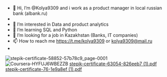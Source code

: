 - 👋 Hi, I’m @Kolya9309 and i work as a product manager in local russian bank (albank.ru)
- 
- 👀 I’m interested in Data and product analytics
- 🌱 I’m learning SQL and Python
- 💞️ I’m looking for a job in Kazakhstan (Banks, IT companies)
- 📫 How to reach me https://t.me/kolya9309 or kolya9309@mail.ru
-

<!---
Kolya9309/Kolya9309 is a ✨ special ✨ repository because its `README.md` (this file) appears on your GitHub profile.
You can click the Preview link to take a look at your changes.



--->
![stepik-certificate-58852-57b78c9_page-0001](https://user-images.githubusercontent.com/97960704/201572276-7a3d2f7f-7bab-445f-864b-58deb4216db4.jpg)
![Coursera-HYFUJ6WBEZZB](https://user-images.githubusercontent.com/97960704/201580230-9295a0d5-6631-403a-8857-a04e3ec956e4.png)
[stepik-certificate-63054-826eeb7 (1).pdf](https://github.com/Kolya9309/Kolya9309/files/9999832/stepik-certificate-63054-826eeb7.1.pdf)
[stepik-certificate-76-1e9a8ef (1).pdf](https://github.com/Kolya9309/Kolya9309/files/9999837/stepik-certificate-76-1e9a8ef.1.pdf)
